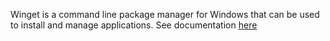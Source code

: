 Winget is a command line package manager for Windows that can be used to install and manage applications. See documentation [here](https://learn.microsoft.com/en-us/windows/package-manager/winget/)